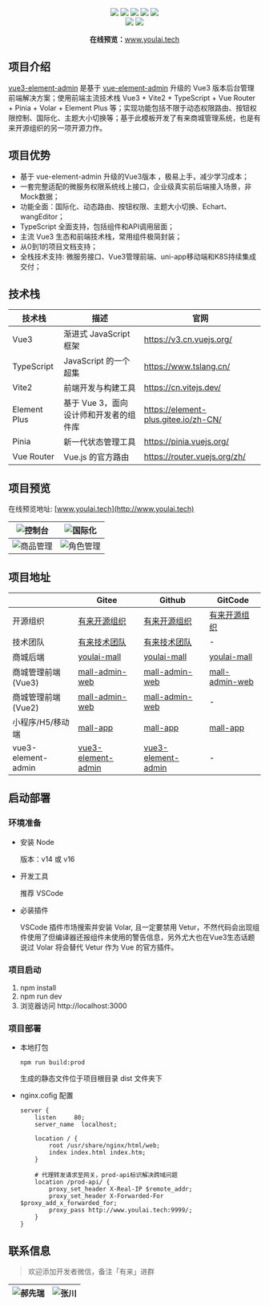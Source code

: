 <p align="center">
    <img src="https://img.shields.io/badge/Vue-3.2.16-brightgreen.svg"/>
    <img src="https://img.shields.io/badge/Vite-2.6.4-green.svg"/>
    <img src="https://img.shields.io/badge/Element Plus-2.1.0-blue.svg"/>
    <a src="https://github.com/hxrui" target="_blank">
        <img src="https://img.shields.io/github/stars/youlaitech/youlai-mall.svg?style=social&label=Stars"/>
    </a>
    <a href="https://gitee.com/youlaitech/youlai-mall" target="_blank">
        <img src="https://gitee.com/youlaitech/youlai-mall/badge/star.svg"/>
    </a> 
    <br/>
    <img src="https://img.shields.io/badge/license-Apache%20License%202.0-blue.svg"/>
    <a href="https://gitee.com/youlaiorg" target="_blank">
        <img src="https://img.shields.io/badge/Author-有来开源组织-orange.svg"/>
    </a>
</p>
<p align="center">
<strong>在线预览：</strong><a target="_blank" href="http://www.youlai.tech">www.youlai.tech</a> 
</p>

## 项目介绍

[vue3-element-admin](https://gitee.com/youlaiorg/vue3-element-admin) 是基于 [vue-element-admin](https://gitee.com/panjiachen/vue-element-admin) 升级的 Vue3 版本后台管理前端解决方案；使用前端主流技术栈 Vue3 + Vite2 + TypeScript + Vue Router +  Pinia + Volar + Element Plus 等；实现功能包括不限于动态权限路由、按钮权限控制、国际化、主题大小切换等；基于此模板开发了有来商城管理系统，也是有来开源组织的另一项开源力作。 

## 项目优势

- 基于 vue-element-admin 升级的Vue3版本 ，极易上手，减少学习成本；
- 一套完整适配的微服务权限系统线上接口，企业级真实前后端接入场景，非Mock数据；
- 功能全面：国际化、动态路由、按钮权限、主题大小切换、Echart、wangEditor；
- TypeScript 全面支持，包括组件和API调用层面；
- 主流 Vue3 生态和前端技术栈，常用组件极简封装；
- 从0到1的项目文档支持；
- 全栈技术支持: 微服务接口、Vue3管理前端、uni-app移动端和K8S持续集成交付；


## 技术栈


| 技术栈   | 描述 | 官网                           |
| ---- | ---- | ---- |
| Vue3         | 渐进式 JavaScript 框架   | https://v3.cn.vuejs.org/             |
| TypeScript  | JavaScript 的一个超集  | https://www.tslang.cn/               
| Vite2        | 前端开发与构建工具  | https://cn.vitejs.dev/               |
| Element Plus | 基于 Vue 3，面向设计师和开发者的组件库 | https://element-plus.gitee.io/zh-CN/|
| Pinia        |   新一代状态管理工具 |  https://pinia.vuejs.org/
| Vue Router  | Vue.js 的官方路由 |https://router.vuejs.org/zh/                                



## 项目预览

在线预览地址: [www.youlai.tech](http://www.youlai.tech)

| ![控制台](http://cdn.youlai.tech/dashboard.png) | ![国际化](http://cdn.youlai.tech/i18n.gif) |
| ----| ----|
|![商品管理](http://cdn.youlai.tech/goods.png) | ![角色管理](http://cdn.youlai.tech/role.jpg) |


## 项目地址

|      |Gitee| Github| GitCode |
| ---- | ----| ---- | ---- |
| 开源组织  | [有来开源组织](https://gitee.com/youlaiorg)  | [有来开源组织](https://github.com/youlaitech) | [有来开源组织](https://gitcode.net/youlai)  |
| 技术团队  | [有来技术团队](https://gitee.com/youlaitech)  | [有来技术团队](https://github.com/youlaitech) | -  |
| 商城后端 | [youlai-mall](https://gitee.com/youlaiorg/youlai-mall)| [youlai-mall](https://github.com/youlaitech/youlai-mall) | [youlai-mall](https://gitcode.net/youlai/youlai-mall)  |
| 商城管理前端(Vue3)| [mall-admin-web](https://gitee.com/youlaiorg/mall-admin-web) | [mall-admin-web](https://github.com/youlaitech/mall-admin-web) | [mall-admin-web](https://gitcode.net/youlai/mall-admin-web) |
| 商城管理前端(Vue2)| [mall-admin-web](https://gitee.com/youlaitech/youlai-mall-admin/tree/vue2/) | [mall-admin-web](https://github.com/youlaitech/mall-admin-web/tree/vue2/) | - |
| 小程序/H5/移动端 | [mall-app](https://gitee.com/youlaiorg/mall-app)| [mall-app](https://github.com/youlaitech/mall-app) | [mall-app](https://gitcode.net/youlai/mall-app) |
| vue3-element-admin| [vue3-element-admin](https://gitee.com/youlaiorg/vue3-element-admin) | [vue3-element-admin](https://github.com/youlaitech/vue3-element-admin) |-|

## 启动部署

### 环境准备

- 安装 Node

    版本：v14 或 v16 

- 开发工具

    推荐 VSCode

- 必装插件

    VSCode 插件市场搜索并安装 Volar, 且一定要禁用 Vetur，不然代码会出现组件使用了但编译器还报组件未使用的警告信息，另外尤大也在Vue3生态话题说过 Volar 将会替代 Vetur 作为 Vue 的官方插件。

### 项目启动

1. npm install
2. npm run dev
3. 浏览器访问 http://localhost:3000


### 项目部署
 
-  本地打包

    ```
    npm run build:prod
    ```
    生成的静态文件位于项目根目录 dist 文件夹下

- nginx.cofig 配置

    ```
    server {
        listen     80;
        server_name  localhost;

        location / {
            root /usr/share/nginx/html/web;
            index index.html index.htm;
        }

        # 代理转发请求至网关，prod-api标识解决跨域问题
        location /prod-api/ {
            proxy_set_header X-Real-IP $remote_addr;
            proxy_set_header X-Forwarded-For $proxy_add_x_forwarded_for;
            proxy_pass http://www.youlai.tech:9999/;
        }
    }

    ```

## 联系信息

> 欢迎添加开发者微信，备注「有来」进群


| ![郝先瑞](http://cdn.youlai.tech/rui.jpg) |![张川](http://cdn.youlai.tech/chuan.jpg) |
| ---- |  ---- |